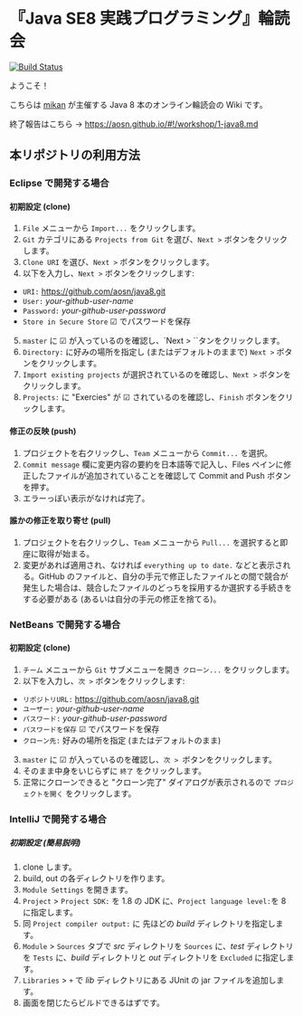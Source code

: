『Java SE8 実践プログラミング』輪読会
===================================

[![Build Status](https://travis-ci.org/aosn/java8.svg)](https://travis-ci.org/aosn/java8)

ようこそ！

こちらは [mikan](/mikan) が主催する Java 8 本のオンライン輪読会の Wiki です。

終了報告はこちら → https://aosn.github.io/#!/workshop/1-java8.md

## 本リポジトリの利用方法

### Eclipse で開発する場合

#### 初期設定 (clone)

1. `File` メニューから `Import...` をクリックします。
2. `Git` カテゴリにある `Projects from Git` を選び、` Next > ` ボタンをクリックします。
3. `Clone URI` を選び、` Next > ` ボタンをクリックします。
4. 以下を入力し、``` Next > ``` ボタンをクリックします:
 * `URI:` https://github.com/aosn/java8.git
 * `User:` _your-github-user-name_
 * `Password:` _your-github-user-password_
 * `Store in Secure Store` ☑ でパスワードを保存
5. `master` に ☑ が入っているのを確認し、`Next > ``タンをクリックします。
6. `Directory:` に好みの場所を指定し (またはデフォルトのままで) ` Next > ` ボタンをクリックします。
7. `Import existing projects` が選択されているのを確認し、` Next > ` ボタンをクリックします。
8. `Projects:` に "Exercies" が ☑ されているのを確認し、` Finish ` ボタンをクリックします。

#### 修正の反映 (push)

1. プロジェクトを右クリックし、`Team` メニューから `Commit...` を選択。
2. `Commit message` 欄に変更内容の要約を日本語等で記入し、Files ペインに修正したファイルが追加されていることを確認して Commit and Push ボタンを押す。
3. エラーっぽい表示がなければ完了。

#### 誰かの修正を取り寄せ (pull)

1. プロジェクトを右クリックし、`Team` メニューから `Pull...` を選択すると即座に取得が始まる。
2. 変更があれば適用され、なければ `everything up to date.` などと表示される。GitHub のファイルと、自分の手元で修正したファイルとの間で競合が発生した場合は、競合したファイルのどっちを採用するか選択する手続きをする必要がある (あるいは自分の手元の修正を捨てる)。


### NetBeans で開発する場合

#### 初期設定 (clone)

1. `チーム` メニューから `Git` サブメニューを開き `クローン...` をクリックします。
2. 以下を入力し、``` 次 > ``` ボタンをクリックします:
 * `リポジトリURL:` https://github.com/aosn/java8.git
 * `ユーザー:` _your-github-user-name_
 * `パスワード:` _your-github-user-password_
 * `パスワードを保存` ☑ でパスワードを保存
 * `クローン先:` 好みの場所を指定 (またはデフォルトのまま)
3. `master` に ☑ が入っているのを確認し、`次 > `ボタンをクリックします。
4. そのまま中身をいじらずに ` 終了 ` をクリックします。
5. 正常にクローンできると "クローン完了" ダイアログが表示されるので `プロジェクトを開く` をクリックします。

### IntelliJ で開発する場合

##### 初期設定 (簡易説明)

1. clone します。
2. build, out の各ディレクトリを作ります。
3. `Module Settings` を開きます。
 1. `Project` > `Project SDK:` を 1.8 の JDK に、`Project language level:`を 8 に指定します。
 2. 同 `Project compiler output:` に 先ほどの _build_ ディレクトリを指定します。
 3. `Module` > `Sources` タブで _src_ ディレクトリを `Sources` に、_test_ ディレクトリを `Tests` に、_build_ ディレクトリと _out_ ディレクトリを `Excluded` に指定します。
 4. `Libraries` > `+` で _lib_ ディレクトリにある JUnit の jar ファイルを追加します。 
4. 画面を閉じたらビルドできるはずです。
